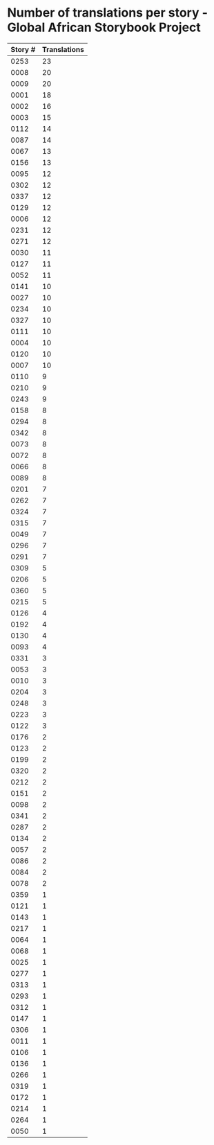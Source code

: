 # Number of translations per story - Global African Storybook Project

Story # | Translations
------- | ------------
0253 | 23
0008 | 20
0009 | 20
0001 | 18
0002 | 16
0003 | 15
0112 | 14
0087 | 14
0067 | 13
0156 | 13
0095 | 12
0302 | 12
0337 | 12
0129 | 12
0006 | 12
0231 | 12
0271 | 12
0030 | 11
0127 | 11
0052 | 11
0141 | 10
0027 | 10
0234 | 10
0327 | 10
0111 | 10
0004 | 10
0120 | 10
0007 | 10
0110 | 9
0210 | 9
0243 | 9
0158 | 8
0294 | 8
0342 | 8
0073 | 8
0072 | 8
0066 | 8
0089 | 8
0201 | 7
0262 | 7
0324 | 7
0315 | 7
0049 | 7
0296 | 7
0291 | 7
0309 | 5
0206 | 5
0360 | 5
0215 | 5
0126 | 4
0192 | 4
0130 | 4
0093 | 4
0331 | 3
0053 | 3
0010 | 3
0204 | 3
0248 | 3
0223 | 3
0122 | 3
0176 | 2
0123 | 2
0199 | 2
0320 | 2
0212 | 2
0151 | 2
0098 | 2
0341 | 2
0287 | 2
0134 | 2
0057 | 2
0086 | 2
0084 | 2
0078 | 2
0359 | 1
0121 | 1
0143 | 1
0217 | 1
0064 | 1
0068 | 1
0025 | 1
0277 | 1
0313 | 1
0293 | 1
0312 | 1
0147 | 1
0306 | 1
0011 | 1
0106 | 1
0136 | 1
0266 | 1
0319 | 1
0172 | 1
0214 | 1
0264 | 1
0050 | 1
